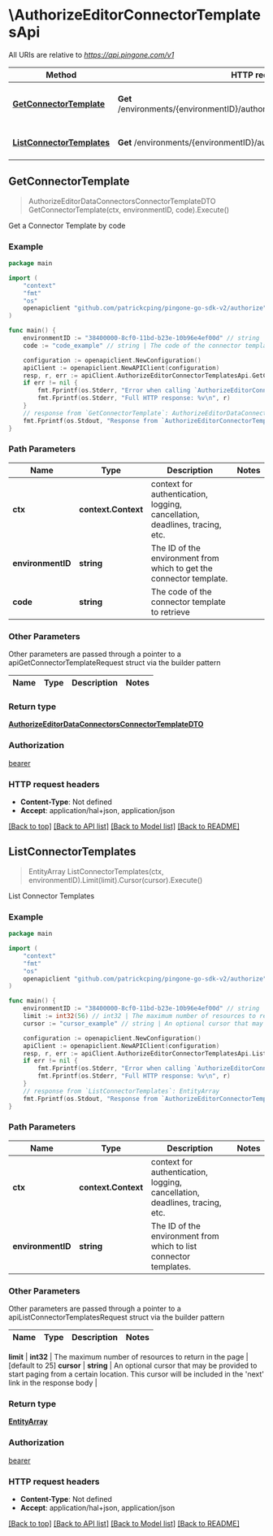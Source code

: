 # \AuthorizeEditorConnectorTemplatesApi

All URIs are relative to *https://api.pingone.com/v1*

Method | HTTP request | Description
------------- | ------------- | -------------
[**GetConnectorTemplate**](AuthorizeEditorConnectorTemplatesApi.md#GetConnectorTemplate) | **Get** /environments/{environmentID}/authorizationConnectorTemplates/{code} | Get a Connector Template by code
[**ListConnectorTemplates**](AuthorizeEditorConnectorTemplatesApi.md#ListConnectorTemplates) | **Get** /environments/{environmentID}/authorizationConnectorTemplates | List Connector Templates



## GetConnectorTemplate

> AuthorizeEditorDataConnectorsConnectorTemplateDTO GetConnectorTemplate(ctx, environmentID, code).Execute()

Get a Connector Template by code



### Example

```go
package main

import (
    "context"
    "fmt"
    "os"
    openapiclient "github.com/patrickcping/pingone-go-sdk-v2/authorize"
)

func main() {
    environmentID := "38400000-8cf0-11bd-b23e-10b96e4ef00d" // string | The ID of the environment from which to get the connector template.
    code := "code_example" // string | The code of the connector template to retrieve

    configuration := openapiclient.NewConfiguration()
    apiClient := openapiclient.NewAPIClient(configuration)
    resp, r, err := apiClient.AuthorizeEditorConnectorTemplatesApi.GetConnectorTemplate(context.Background(), environmentID, code).Execute()
    if err != nil {
        fmt.Fprintf(os.Stderr, "Error when calling `AuthorizeEditorConnectorTemplatesApi.GetConnectorTemplate``: %v\n", err)
        fmt.Fprintf(os.Stderr, "Full HTTP response: %v\n", r)
    }
    // response from `GetConnectorTemplate`: AuthorizeEditorDataConnectorsConnectorTemplateDTO
    fmt.Fprintf(os.Stdout, "Response from `AuthorizeEditorConnectorTemplatesApi.GetConnectorTemplate`: %v\n", resp)
}
```

### Path Parameters


Name | Type | Description  | Notes
------------- | ------------- | ------------- | -------------
**ctx** | **context.Context** | context for authentication, logging, cancellation, deadlines, tracing, etc.
**environmentID** | **string** | The ID of the environment from which to get the connector template. | 
**code** | **string** | The code of the connector template to retrieve | 

### Other Parameters

Other parameters are passed through a pointer to a apiGetConnectorTemplateRequest struct via the builder pattern


Name | Type | Description  | Notes
------------- | ------------- | ------------- | -------------



### Return type

[**AuthorizeEditorDataConnectorsConnectorTemplateDTO**](AuthorizeEditorDataConnectorsConnectorTemplateDTO.md)

### Authorization

[bearer](../README.md#bearer)

### HTTP request headers

- **Content-Type**: Not defined
- **Accept**: application/hal+json, application/json

[[Back to top]](#) [[Back to API list]](../README.md#documentation-for-api-endpoints)
[[Back to Model list]](../README.md#documentation-for-models)
[[Back to README]](../README.md)


## ListConnectorTemplates

> EntityArray ListConnectorTemplates(ctx, environmentID).Limit(limit).Cursor(cursor).Execute()

List Connector Templates



### Example

```go
package main

import (
    "context"
    "fmt"
    "os"
    openapiclient "github.com/patrickcping/pingone-go-sdk-v2/authorize"
)

func main() {
    environmentID := "38400000-8cf0-11bd-b23e-10b96e4ef00d" // string | The ID of the environment from which to list connector templates.
    limit := int32(56) // int32 | The maximum number of resources to return in the page (optional) (default to 25)
    cursor := "cursor_example" // string | An optional cursor that may be provided to start paging from a certain location. This cursor will be included in the 'next' link in the response body (optional)

    configuration := openapiclient.NewConfiguration()
    apiClient := openapiclient.NewAPIClient(configuration)
    resp, r, err := apiClient.AuthorizeEditorConnectorTemplatesApi.ListConnectorTemplates(context.Background(), environmentID).Limit(limit).Cursor(cursor).Execute()
    if err != nil {
        fmt.Fprintf(os.Stderr, "Error when calling `AuthorizeEditorConnectorTemplatesApi.ListConnectorTemplates``: %v\n", err)
        fmt.Fprintf(os.Stderr, "Full HTTP response: %v\n", r)
    }
    // response from `ListConnectorTemplates`: EntityArray
    fmt.Fprintf(os.Stdout, "Response from `AuthorizeEditorConnectorTemplatesApi.ListConnectorTemplates`: %v\n", resp)
}
```

### Path Parameters


Name | Type | Description  | Notes
------------- | ------------- | ------------- | -------------
**ctx** | **context.Context** | context for authentication, logging, cancellation, deadlines, tracing, etc.
**environmentID** | **string** | The ID of the environment from which to list connector templates. | 

### Other Parameters

Other parameters are passed through a pointer to a apiListConnectorTemplatesRequest struct via the builder pattern


Name | Type | Description  | Notes
------------- | ------------- | ------------- | -------------

 **limit** | **int32** | The maximum number of resources to return in the page | [default to 25]
 **cursor** | **string** | An optional cursor that may be provided to start paging from a certain location. This cursor will be included in the &#39;next&#39; link in the response body | 

### Return type

[**EntityArray**](EntityArray.md)

### Authorization

[bearer](../README.md#bearer)

### HTTP request headers

- **Content-Type**: Not defined
- **Accept**: application/hal+json, application/json

[[Back to top]](#) [[Back to API list]](../README.md#documentation-for-api-endpoints)
[[Back to Model list]](../README.md#documentation-for-models)
[[Back to README]](../README.md)

